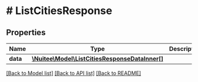 # # ListCitiesResponse

## Properties

Name | Type | Description | Notes
------------ | ------------- | ------------- | -------------
**data** | [**\Nuitee\Model\ListCitiesResponseDataInner[]**](ListCitiesResponseDataInner.md) |  | [optional]

[[Back to Model list]](../../README.md#models) [[Back to API list]](../../README.md#endpoints) [[Back to README]](../../README.md)
